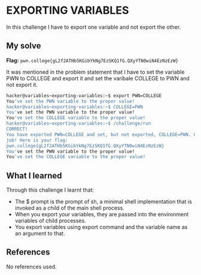 # EXPORTING VARIABLES
In this challenge I have to export one variable and not export the other.

## My solve
**Flag:** `pwn.college{gL2f2ATHb5KGibYkNg7EzSKQ1fG.QXyYTN0wiN4EzNzEzW}`

It was mentioned in the problem statement that I have to set the variable PWN to COLLEGE and export it and set the varibale COLLEGE to PWN and not export it.
```bash
hacker@variables~exporting-variables:~$ export PWN=COLLEGE
You've set the PWN variable to the proper value!
hacker@variables~exporting-variables:~$ COLLEGE=PWN
You've set the PWN variable to the proper value!
You've set the COLLEGE variable to the proper value!
hacker@variables~exporting-variables:~$ /challenge/run
CORRECT!
You have exported PWN=COLLEGE and set, but not exported, COLLEGE=PWN. Great 
job! Here is your flag:
pwn.college{gL2f2ATHb5KGibYkNg7EzSKQ1fG.QXyYTN0wiN4EzNzEzW}
You've set the PWN variable to the proper value!
You've set the COLLEGE variable to the proper value!
```

## What I learned
Through this challenge I learnt that: 
- The $ prompt is the prompt of sh, a minimal shell implementation that is invoked as a child of the main shell process.
- When you export your variables, they are passed into the environment variables of child processes.
- You export variables using export command and the variable name as an argument to that.

## References
No references used.

